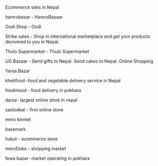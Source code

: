 Ecommerce sites in Nepal

hamrobazar - HamroBazaar

Oodi Shop - Oodi

Strike sales - Shop in international marketplace and get your products devivered to you in Nepal.

Thulo Supermarket - Thulo Supermarket

UG Bazaar - Send gifts to Nepal. Send cakes to Nepal. Online Shopping

Yarsa Bazar

khetifood -food and vegetable delivery service in Nepal

foodmood - food delivery in pokhara

daraz- largest online store in nepal

sastodeal - first online store

mero kinmel

basemark

hukut - ecommerce store

meroDoko - shopping market

fewa bazar- market operating in pokhara
